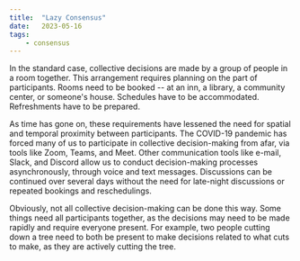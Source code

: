 ```yaml
---
title:  "Lazy Consensus"
date:   2023-05-16
tags:
	- consensus
---
```

In the standard case, collective decisions are made by a group of people in a room together. This arrangement requires planning on the part of participants. Rooms need to be booked -- at an inn, a library, a community center, or someone's house. Schedules have to be accommodated. Refreshments have to be prepared.

As time has gone on, these requirements have lessened the need for spatial and temporal proximity between participants. The COVID-19 pandemic has forced many of us to participate in collective decision-making from afar, via tools like Zoom, Teams, and Meet. Other communication tools like e-mail, Slack, and Discord allow us to conduct decision-making processes asynchronously, through voice and text messages. Discussions can be continued over several days without the need for late-night discussions or repeated bookings and reschedulings.

Obviously, not all collective decision-making can be done this way. Some things need all participants together, as the decisions may need to be made rapidly and require everyone present. For example, two people cutting down a tree need to both be present to make decisions related to what cuts to make, as they are actively cutting the tree.
